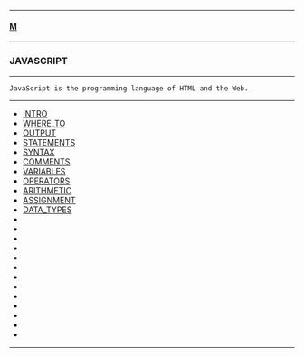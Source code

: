 
---

#### [M](https://github.com/ttltrk/TTT/blob/master/menu.md)

---

### JAVASCRIPT

---

```
JavaScript is the programming language of HTML and the Web.
```

---

* [INTRO](https://github.com/ttltrk/TTT/tree/master/JS/INTRO/INTRO.md)
* [WHERE_TO]()
* [OUTPUT]()
* [STATEMENTS]()
* [SYNTAX]()
* [COMMENTS]()
* [VARIABLES]()
* [OPERATORS]()
* [ARITHMETIC]()
* [ASSIGNMENT]()
* [DATA_TYPES]()
* []()
* []()
* []()
* []()
* []()
* []()
* []()
* []()
* []()
* []()
* []()
* []()
* []()

---
